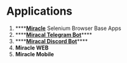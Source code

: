 # Applications

1. \*\*\*\*[**Miracle**](https://github.com/sushen/Miracle) Selenium Browser Base Apps
2. \*\*\*\*[**Miracal Telegram Bot**](https://github.com/sushen/MiracalTelegramBot)\*\*\*\*
3. \*\*\*\*[**Miracal Discord Bot**](https://github.com/sushen/MiracalDiscordBot)\*\*\*\*
4. **Miracle WEB**
5. **Miracle Mobile**



